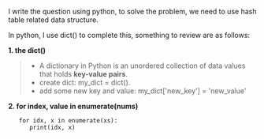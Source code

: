 I write the question using python, to solve the problem, we need to use hash table related data structure.

In python, I use dict() to complete this, something to review are  as follows:

**1.  the dict()**

>+ A dictionary in Python is an unordered collection of data values that holds **key-value pairs**.
>+ create dict: my_dict = dict().
>+ add some new key and value: my_dict['new_key'] = 'new_value'

**2.  for index, value in enumerate(nums)**

```
   for idx, x in enumerate(xs):
      print(idx, x)
```

